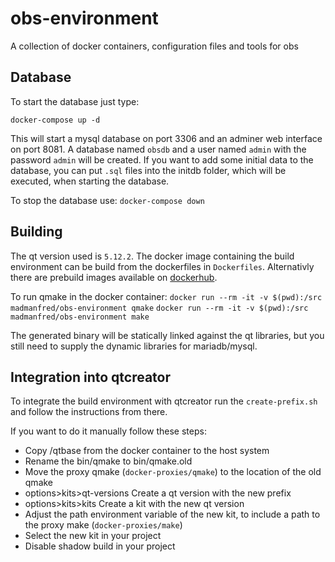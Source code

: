 # obs-environment
A collection of docker containers, configuration files and tools for obs

## Database
To start the database just type:

```docker-compose up -d```

This will start a mysql database on port 3306 and an adminer web interface on port 8081. A database named `obsdb` and a user named `admin` with the password `admin` will be created. If you want to add some initial data to the database, you can put `.sql` files into the initdb folder, which will be executed, when starting the database.

To stop the database use:
```docker-compose down```

## Building
The qt version used is `5.12.2`. The docker image containing the build environment can be build from the dockerfiles in `Dockerfiles`. Alternativly there are prebuild images available on [dockerhub](https://hub.docker.com/repository/docker/madmanfred/obs-environment).

To run qmake in the docker container:
```docker run --rm -it -v $(pwd):/src madmanfred/obs-environment qmake```
```docker run --rm -it -v $(pwd):/src madmanfred/obs-environment make```

The generated binary will be statically linked against the qt libraries, but you still need to supply the dynamic libraries for mariadb/mysql.

## Integration into qtcreator
To integrate the build environment with qtcreator run the `create-prefix.sh` and follow the instructions from there.

If you want to do it manually follow these steps:

- Copy /qtbase from the docker container to the host system
- Rename the bin/qmake to bin/qmake.old
- Move the proxy qmake (`docker-proxies/qmake`) to the location of the old qmake
- options>kits>qt-versions Create a qt version with the new prefix
- options>kits>kits Create a kit with the new qt version
- Adjust the path environment variable of the new kit, to include a path to the proxy make (`docker-proxies/make`)
- Select the new kit in your project
- Disable shadow build in your project